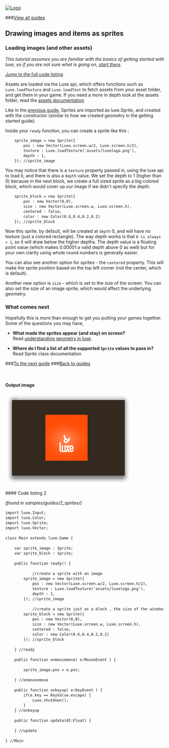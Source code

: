 
[![Logo](http://luxeengine.com/images/logo.png)](index.html)


###[View all guides](guide.html)

## Drawing images and items as sprites

### Loading images (and other assets)

_This tutorial assumes you are familiar with the basics of getting started with luxe, so if you are not sure what is going on, [start there](guide.gettingstarted.html)._

[Jump to the full code listing](#code)

Assets are loaded via the Luxe api, which offers functions such as `Luxe.loadTexture` and `Luxe.loadText` to fetch assets from your asset folder, and get them in your game. If you need a more in depth look at the assets folder, read the [assets documentation](guide.assets.html)

Like in the [previous guide](guide.gettingstarted.html), Sprites are imported as luxe.Sprite, and created with the constructor (similar to how we created geometry in the getting started guide).

Inside your `ready` function, you can create a sprite like this :

		sprite_image = new Sprite({
	        pos : new Vector(Luxe.screen.w/2, Luxe.screen.h/2),
	        texture : Luxe.loadTexture('assets/luxelogo.png'),
	        depth : 1,
	    }); //sprite_image


You may notice that there is a `texture` property passed in, using the luxe api to load it, and there is also a `depth` value. We set the depth to 1 (higher than 0) because in the next block, we create a full sized sprite as a big colored block, which would cover up our image if we didn't specify the depth.

	    sprite_block = new Sprite({
	        pos : new Vector(0,0),
	        size : new Vector(Luxe.screen.w, Luxe.screen.h),
	        centered : false,
	        color : new Color(0.6,0.4,0.2,0.2)
	    }); //sprite_block

Now this sprite, by default, will be created at `depth` 0, and will have no texture (just a colored rectangle). The way depth works is that `0 is always < 1`, so it will draw below the higher depths. The depth value is a floating point value (which makes 0.00001 a valid depth above 0 as well) but for your own clarity using whole round numbers is generally easier.

You can also see another option for sprites - the `centered` property. This will make the sprite position based on the top left corner (not the center, which is default). 

Another new option is `size` - which is set to the size of the screen. You can also set the size of an image sprite, which would affect the underlying geometry.

### What comes next

Hopefully this is more than enough to get you putting your games together.   
Some of the questions you may have, 

- **What made the sprites appear (and stay) on screen?**   
Read [understanding geometry in luxe](guide.geometry.html).   

- **Where do I find a list of all the supported `Sprite` values to pass in?**    
Read Sprite class documentation  

###[To the next guide](guide.sprites.html)
###[Back to guides](guide.html)

&nbsp;

#### Output image

![getting started screenshot](images/guide.sprites.png)

<a name="code">
#### Code listing 2
</a>

_(found in samples/guides/2_sprites/)_


    import luxe.Input;
    import luxe.Color;
    import luxe.Sprite;
    import luxe.Vector;

    class Main extends luxe.Game {

        var sprite_image : Sprite;
        var sprite_block : Sprite;

        public function ready() {

                //create a sprite with an image 
            sprite_image = new Sprite({
                pos : new Vector(Luxe.screen.w/2, Luxe.screen.h/2),
                texture : Luxe.loadTexture('assets/luxelogo.png'),
                depth : 1,
            }); //sprite_image

                //create a sprite just as a block , the size of the window
            sprite_block = new Sprite({
                pos : new Vector(0,0),
                size : new Vector(Luxe.screen.w, Luxe.screen.h),
                centered : false,
                color : new Color(0.6,0.4,0.2,0.2)
            }); //sprite_block

        } //ready

        public function onmousemove( e:MouseEvent ) {

            sprite_image.pos = e.pos;

        } //onmousemove
      
        public function onkeyup( e:KeyEvent ) {
            if(e.key == KeyValue.escape) {
                Luxe.shutdown();
            }
        } //onkeyup

        public function update(dt:Float) {

        } //update

    } //Main